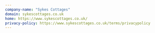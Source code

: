 ```yaml
---
company-name: "Sykes Cottages"
domain: sykescottages.co.uk
home: https://www.sykescottages.co.uk/
privacy-policy: https://www.sykescottages.co.uk/terms/privacypolicy
---
```




